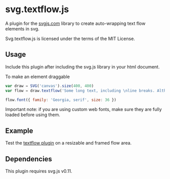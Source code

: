 # svg.textflow.js

A plugin for the [svgjs.com](http://svgjs.com) library to create auto-wrapping text flow elements in svg.

Svg.textflow.js is licensed under the terms of the MIT License.

## Usage
Include this plugin after including the svg.js library in your html document.

To make an element draggable

```javascript
var draw = SVG('canvas').size(400, 400)
var flow = draw.textflow('Some long text, including \nline breaks. Although line breaks are not required unless absolutely necessary for the context.').size(300,200)

flow.font({ family: 'Georgia, serif', size: 36 })
```

Important note: if you are using custom web fonts, make sure they are fully loaded before using them.

## Example
Test the [textflow plugin](http://svgjs.com/textflow/) on a resizable and framed flow area.


## Dependencies
This plugin requires svg.js v0.11.